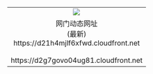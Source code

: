 ﻿<table>
  <tr></tr>
  <tr><td colspan=2 align=center><img src="https://d21h4mjlf6xfwd.cloudfront.net/Up/oGate.jpg" /></td></tr>
  <tr><td colspan=2 align=center>网门动态网址<br/>(最新)
<br>https://d21h4mjlf6xfwd.cloudfront.net
<br/>
<br>https://d2g7govo04ug81.cloudfront.net
    </td>
  </tr>
</table>
